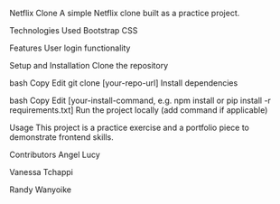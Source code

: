 Netflix Clone
A simple Netflix clone built as a practice project.

Technologies Used
Bootstrap CSS

Features
User login functionality

Setup and Installation
Clone the repository

bash
Copy
Edit
git clone [your-repo-url]
Install dependencies

bash
Copy
Edit
[your-install-command, e.g. npm install or pip install -r requirements.txt]
Run the project locally (add command if applicable)

Usage
This project is a practice exercise and a portfolio piece to demonstrate frontend skills.

Contributors
Angel Lucy

Vanessa Tchappi

Randy Wanyoike

